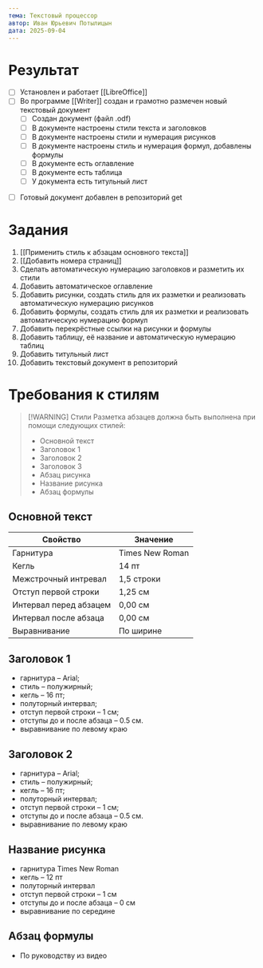 ```yaml
---
тема: Текстовый процессор
автор: Иван Юрьевич Потылицын
дата: 2025-09-04
---
```

# Результат

* [ ] Установлен и работает [[LibreOffice]]
* [ ] Во программе [[Writer]] создан и грамотно размечен новый текстовый документ
	- [ ] Создан документ (файл .odf)
	- [ ] В документе настроены стили текста и заголовков
	- [ ] В документе настроены стили и нумерация рисунков
	- [ ] В документе настроены стиль и нумерация формул, добавлены формулы
	- [ ] В документе есть оглавление
	- [ ] В документе есть таблица
	- [ ] У документа есть титульный лист
- [ ] Готовый документ добавлен в репозиторий get

# Задания

1. [[Применить стиль к абзацам основного текста]]
2. [[Добавить номера страниц]]
3. Сделать автоматическую нумерацию заголовков и разметить их стили
4. Добавить автоматическое оглавление
5. Добавить рисунки, создать стиль для их разметки и реализовать автоматическую нумерацию рисунков
6. Добавить формулы, создать стиль для их разметки и реализовать автоматическую нумерацию формул
7. Добавить перекрёстные ссылки на рисунки и формулы
8. Добавить таблицу, её название и автоматическую нумерацию таблиц
9. Добавить титульный лист
10. Добавить текстовый документ в репозиторий

# Требования к стилям

> [!WARNING] Стили
> Разметка абзацев должна быть выполнена при помощи следующих стилей:
> - Основной текст
> - Заголовок 1
> - Заголовок 2
> - Заголовок 3
> - Абзац рисунка
> - Название рисунка
> - Абзац формулы 

## Основной текст

| Свойство               | Значение        |
| ---------------------- | --------------- |
| Гарнитура              | Times New Roman |
| Кегль                  | 14 пт           |
| Межстрочный интревал   | 1,5 строки      |
| Отступ первой строки   | 1,25 см         |
| Интервал перед абзацем | 0,00 см         |
| Интервал после абзаца  | 0,00 см         |
| Выравнивание           | По ширине       |

## Заголовок 1

- гарнитура – Arial;
- стиль – полужирный;
- кегль – 16 пт;
- полуторный интервал;
- отступ первой строки – 1 см;
- отступы до и после абзаца – 0.5 см.
- выравнивание по левому краю
## Заголовок 2

- гарнитура – Arial;
- стиль – полужирный;
- кегль – 16 пт;
- полуторный интервал;
- отступ первой строки – 1 см;
- отступы до и после абзаца – 0.5 см.
- выравнивание по левому краю
## Название рисунка

- гарнитура Times New Roman
- кегль – 12 пт
- полуторный интервал
- отступ первой строки – 1 см
- отступы до и после абзаца – 0 см
- выравнивание по середине
## Абзац формулы

- По руководству из видео
